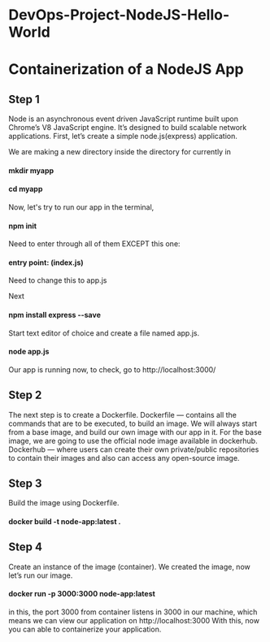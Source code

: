 # DevOps-Project-NodeJS-Hello-World
# Containerization of a NodeJS App

## Step 1
Node is an asynchronous event driven JavaScript runtime built upon Chrome’s V8 JavaScript engine. It’s designed to build scalable network applications.
First, let’s create a simple node.js(express) application.

We are making a new directory inside the directory for currently in

#### mkdir myapp
#### cd myapp
Now, let's try to run our app in the terminal,

#### npm init
Need to enter through all of them EXCEPT this one:

#### entry point: (index.js)

Need to change this to app.js

Next

#### npm install express --save

Start text editor of choice and create a file named app.js.

#### node app.js

Our app is running now, to check, go to http://localhost:3000/

## Step 2

The next step is to create a Dockerfile.
Dockerfile — contains all the commands that are to be executed, to build an image.
We will always start from a base image, and build our own image with our app in it.
For the base image, we are going to use the official node image available in dockerhub. 
Dockerhub — where users can create their own private/public repositories to contain their images and also can access any open-source image.

## Step 3
Build the image using Dockerfile.

#### docker build -t node-app:latest .

## Step 4

Create an instance of the image (container).
We created the image, now let’s run our image.
#### docker run -p 3000:3000 node-app:latest

in this, the port 3000 from container listens in 3000 in our machine, which means we can view our application on http://localhost:3000 With this, 
now you can able to containerize your application.
